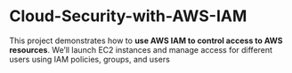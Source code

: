 # Cloud-Security-with-AWS-IAM
This project demonstrates how to **use AWS IAM to control access to AWS resources**.   We’ll launch EC2 instances and manage access for different users using IAM policies, groups, and users
